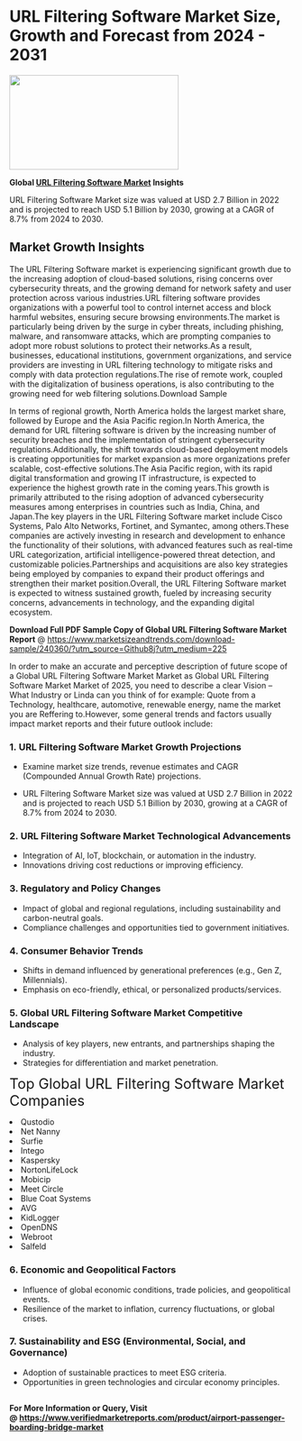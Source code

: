 <H1>URL Filtering Software Market Size, Growth and Forecast from 2024 - 2031</H1><img class="aligncenter size-medium wp-image-584254" src="https://thirdeyenews.in/wp-content/uploads/2024/09/Global-Market-Research-300x168.jpeg" alt="" width="300" height="168" /><p><strong>Global&nbsp;<a href="https://www.marketsizeandtrends.com/download-sample/240360/?utm_source=Github8j?utm_medium=225">URL Filtering Software Market</a> Insights</strong></p><p>URL Filtering Software Market size was valued at USD 2.7 Billion in 2022 and is projected to reach USD 5.1 Billion by 2030, growing at a CAGR of 8.7% from 2024 to 2030.</p><p><h2>Market Growth Insights</h2> <p>The URL Filtering Software market is experiencing significant growth due to the increasing adoption of cloud-based solutions, rising concerns over cybersecurity threats, and the growing demand for network safety and user protection across various industries.URL filtering software provides organizations with a powerful tool to control internet access and block harmful websites, ensuring secure browsing environments.The market is particularly being driven by the surge in cyber threats, including phishing, malware, and ransomware attacks, which are prompting companies to adopt more robust solutions to protect their networks.As a result, businesses, educational institutions, government organizations, and service providers are investing in URL filtering technology to mitigate risks and comply with data protection regulations.The rise of remote work, coupled with the digitalization of business operations, is also contributing to the growing need for web filtering solutions.Download Sample </p> <p>In terms of regional growth, North America holds the largest market share, followed by Europe and the Asia Pacific region.In North America, the demand for URL filtering software is driven by the increasing number of security breaches and the implementation of stringent cybersecurity regulations.Additionally, the shift towards cloud-based deployment models is creating opportunities for market expansion as more organizations prefer scalable, cost-effective solutions.The Asia Pacific region, with its rapid digital transformation and growing IT infrastructure, is expected to experience the highest growth rate in the coming years.This growth is primarily attributed to the rising adoption of advanced cybersecurity measures among enterprises in countries such as India, China, and Japan.The key players in the URL Filtering Software market include Cisco Systems, Palo Alto Networks, Fortinet, and Symantec, among others.These companies are actively investing in research and development to enhance the functionality of their solutions, with advanced features such as real-time URL categorization, artificial intelligence-powered threat detection, and customizable policies.Partnerships and acquisitions are also key strategies being employed by companies to expand their product offerings and strengthen their market position.Overall, the URL Filtering Software market is expected to witness sustained growth, fueled by increasing security concerns, advancements in technology, and the expanding digital ecosystem.</p><p><span class=""><strong>Download Full PDF Sample Copy of Global URL Filtering Software Market Report</strong> @ <a href="https://www.marketsizeandtrends.com/download-sample/240360/?utm_source=Github8j?utm_medium=225" target="_blank">https://www.marketsizeandtrends.com/download-sample/240360/?utm_source=Github8j?utm_medium=225</a></span></p><p>In order to make an accurate and perceptive description of future scope of a Global&nbsp;URL Filtering Software Market Market as Global&nbsp;URL Filtering Software Market Market of 2025, you need to describe a clear Vision &ndash; What Industry or Linda can you think of for example: Quote from a Technology, healthcare, automotive, renewable energy, name the market you are Reffering to.However, some general trends and factors usually impact market reports and their future outlook include:</p><h3>1.&nbsp;<strong>URL Filtering Software Market Growth Projections</strong></h3><ul><li>Examine market size trends, revenue estimates and CAGR (Compounded Annual Growth Rate) projections.</li><li><p>URL Filtering Software Market size was valued at USD 2.7 Billion in 2022 and is projected to reach USD 5.1 Billion by 2030, growing at a CAGR of 8.7% from 2024 to 2030.</p></li></ul><h3>2.&nbsp;<strong>URL Filtering Software Market Technological Advancements</strong></h3><ul><li>Integration of AI, IoT, blockchain, or automation in the industry.</li><li>Innovations driving cost reductions or improving efficiency.</li></ul><h3>3.&nbsp;<strong>Regulatory and Policy Changes</strong></h3><ul><li>Impact of global and regional regulations, including sustainability and carbon-neutral goals.</li><li>Compliance challenges and opportunities tied to government initiatives.</li></ul><h3>4.&nbsp;<strong>Consumer Behavior Trends</strong></h3><ul><li>Shifts in demand influenced by generational preferences (e.g., Gen Z, Millennials).</li><li>Emphasis on eco-friendly, ethical, or personalized products/services.</li></ul><h3>5.&nbsp;<strong>Global URL Filtering Software Market Competitive Landscape</strong></h3><ul><li>Analysis of key players, new entrants, and partnerships shaping the industry.</li><li>Strategies for differentiation and market penetration.</li></ul><p data-pm-slice="1 1 []"><span style="color: inherit; font-family: inherit; font-size: 25px;">Top Global URL Filtering Software Market Companies</span></p><div class="" data-test-id=""><p><li>Qustodio</li><li> Net Nanny</li><li> Surfie</li><li> Intego</li><li> Kaspersky</li><li> NortonLifeLock</li><li> Mobicip</li><li> Meet Circle</li><li> Blue Coat Systems</li><li> AVG</li><li> KidLogger</li><li> OpenDNS</li><li> Webroot</li><li> Salfeld</li></p></div><h3>6.&nbsp;<strong>Economic and Geopolitical Factors</strong></h3><ul><li>Influence of global economic conditions, trade policies, and geopolitical events.</li><li>Resilience of the market to inflation, currency fluctuations, or global crises.</li></ul><h3>7.&nbsp;<strong>Sustainability and ESG (Environmental, Social, and Governance)</strong></h3><ul><li>Adoption of sustainable practices to meet ESG criteria.</li><li>Opportunities in green technologies and circular economy principles.</li></ul><h2><strong style="font-size: 14px;">For More Information or Query, Visit @&nbsp;</strong><a style="background-color: #ffffff; font-size: 14px;" href="https://www.marketsizeandtrends.com/report/url-filtering-software-market/" target="_blank">https://www.verifiedmarketreports.com/product/airport-passenger-boarding-bridge-market</a></h2>